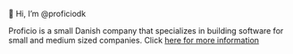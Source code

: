 👋 Hi, I’m @proficiodk

Proficio is a small Danish company that specializes in building software for small and medium sized companies. Click [here for more information](https://proficio.dk)
<!---
proficiodk/proficiodk is a ✨ special ✨ repository because its `README.md` (this file) appears on your GitHub profile.
You can click the Preview link to take a look at your changes.
--->
